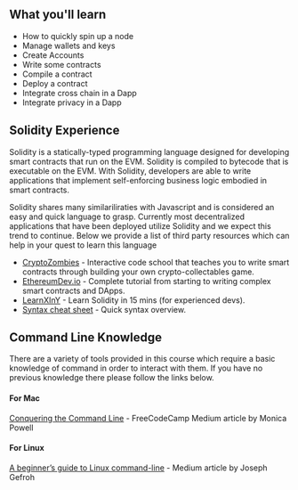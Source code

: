 
## What you'll learn 

- How to quickly spin up a node
- Manage wallets and keys
- Create Accounts
- Write some contracts 
- Compile a contract 
- Deploy a contract 
- Integrate cross chain in a Dapp  
- Integrate privacy in a Dapp 

## Solidity Experience

Solidity is a statically-typed programming language designed for developing smart contracts that run on the EVM. Solidity is compiled to bytecode that is executable on the EVM. With Solidity, developers are able to write applications that implement self-enforcing business logic embodied in smart contracts. 

Solidity shares many similariliraties with Javascript and is considered an easy and quick language to grasp. Currently most decentralized applications that have been deployed utilize Solidity and we expect this trend to continue. Below we provide a list of third party resources which can help in your quest to learn this language 

- [CryptoZombies](https://cryptozombies.io) - Interactive code school that teaches you to write smart contracts through building your own crypto-collectables game.
- [EthereumDev.io](https://ethereumdev.io) - Complete tutorial from starting to writing complex smart contracts and DApps.
- [LearnXInY](https://learnxinyminutes.com/docs/solidity/) - Learn Solidity in 15 mins (for experienced devs).
- [Syntax cheat sheet](https://topmonks.github.io/solidity_quick_ref/) - Quick syntax overview.


## Command Line Knowledge 

There are a variety of tools provided in this course which require a basic knowledge of command in order to interact with them. If you have no previous knowledge there please follow the links below. 
#### For Mac
[Conquering the Command Line](https://medium.freecodecamp.org/conquering-the-command-line-f85f5e46c07c) - FreeCodeCamp Medium article by Monica Powell
#### For Linux
[A beginner’s guide to Linux command-line](https://medium.com/@jgefroh/a-beginners-guide-to-linux-command-line-56a8004e2471) - Medium article by Joseph Gefroh
